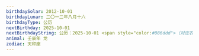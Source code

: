 ```yaml
---
birthdaySolar: 2012-10-01
birthdayLunar: 二〇一二年八月十六
birthdayType: 公历
nextBirthday: 2025-10-01
nextBirthdayString: 公历：2025-10-01 <span style="color:#086ddd">（对应农历：二〇二五年八月初十）</span>
animal: 壬辰年 龙
zodiac: 天秤座
---
```

